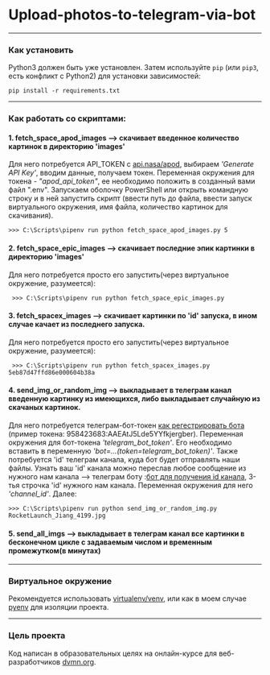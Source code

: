 # Upload-photos-to-telegram-via-bot


------------------
### Как установить

Python3 должен быть уже установлен. 
Затем используйте `pip` (или `pip3`, есть конфликт с Python2) для установки зависимостей:
```
pip install -r requirements.txt
```
------------------------------
### Как работать со скриптами:

#### 1. fetch_space_apod_images --> скачивает введенное количество картинок в директорию 'images'

Для него потребуется API_TOKEN c [api.nasa/apod](https://api.nasa.gov/#apod), выбираем  *'Generate API Key'*, вводим данные, получаем токен. 
Переменная окружения для токена - *"apod_api_token"*, ее необходимо положить в созданный вами файл ".env".
Запускаем оболочку PowerShell или открыть командную строку и в ней запустить скрипт (ввести путь до файла, ввести запуск виртуального окружения, имя файла,  количество картинок для скачивания).

    >>> C:\Scripts\pipenv run python fetch_space_apod_images.py 5 

#### 2. fetch_space_epic_images --> cкачивает последние эпик картинки в директорию 'images'

Для него потребуется просто его запустить(через виртуальное окружение, разумеется):

     >>> C:\Scripts\pipenv run python fetch_space_epic_images.py 
    
#### 3. fetch_spacex_images --> скачивает картинки по 'id' запуска, в ином случае качает из последнего запуска.

Для него потребуется просто его запустить(через виртуальное окружение, разумеется):

     >>> C:\Scripts\pipenv run python fetch_spacex_images.py 5eb87d47ffd86e000604b38a
     
#### 4. send_img_or_random_img --> выкладывает в телеграм канал введенную картинку из имеющихся, либо выкладывает случайную из скачаных картинок.

Для него потребуется телеграм-бот-токен [как регестрировать бота](https://way23.ru/%D1%80%D0%B5%D0%B3%D0%B8%D1%81%D1%82%D1%80%D0%B0%D1%86%D0%B8%D1%8F-%D0%B1%D0%BE%D1%82%D0%B0-%D0%B2-telegram.html) (пример токена: 958423683:AAEAtJ5Lde5YYfkjergber). Переменная окружения для бот-токена *'telegram_bot_token'*.
Его необходимо вставить в переменную *'bot=...(token=telegram_bot_token)'*. Также потребуется 'id' телеграм канала, куда бот будет отправлять наши файлы. Узнать ваш 'id' канала можно переслав любое сообщение из нужного нам канала --> телеграм боту 
:[бот для получения id канала](https://t.me/getmyid_bot), 3-тья строчка 'id' нужного нам канала. Переменная окружения для него *'channel_id'*. Далее:

    >>> C:\Scripts\pipenv run python send_img_or_random_img.py RocketLaunch_Jiang_4199.jpg

#### 5. send_all_imgs --> выкладывает в телеграм канал все картинки в бесконечном цикле с задаваемым числом и временным промежутком(в минутах)











-------------------------
### Виртуальное окружение

Рекомендуется использовать [virtualenv/venv](https://docs.python.org/3/library/venv.html?highlight=venv#module-venv), или как в моем случае [pyenv](https://docs.python-guide.org/dev/virtualenvs/) для изоляции проекта.

----------------
### Цель проекта
Код написан в образовательных целях на онлайн-курсе для веб-разработчиков [dvmn.org](https://dvmn.org/).
